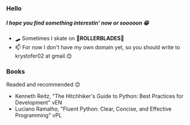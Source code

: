 ### Hello
##### I hope you find something interestin' now or sooooon 😁

- 🛹 Sometimes I skate on 🤍**ROLLERBLADES**💙
- 📫 For now I don't have my own domain yet, so you should write to krystofer02 at gmail.😊
<!-- - 🌱 I'm currently deal with   -->

<!-- - 🌱 I’m currently learning _PyTorch_ -->

### Books
Readed and recommended 😊
- Kenneth Reitz, "The Hitchhiker's Guide to Python: Best Practices for Development" vEN
- Luciano Ramalho, "Fluent Python: Clear, Concise, and Effective Programming" vPL

<!--
**krystofair/krystofair** is a ✨ _special_ ✨ repository because its `README.md` (this file) appears on your GitHub profile.

Here are some ideas to get you started:


- 🔭 I’m currently working on ...
- 🌱 I’m currently learning ...
- 👯 I’m looking to collaborate on ...
- 🤔 I’m looking for help with ...

- 📫 How to reach me: ...
- 😄 Pronouns: ...
- ⚡ Fun fact: ...
-->
